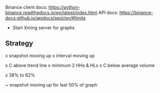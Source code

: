 Binance client docs: https://python-binance.readthedocs.io/en/latest/index.html
API docs: https://binance-docs.github.io/apidocs/spot/en/#limits

- Start Xming server for graphs

## Strategy

x snapshot moving up
x interval moving up

x C above trend line
x minimum 2 HHs & HLs
x C below average volume

x 38% to 62%

~ snapshot moving up for last 50% of graph

